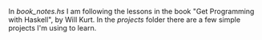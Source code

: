 In *book_notes.hs* I am following the lessons in the book "Get Programming with Haskell", by Will Kurt.
In the *projects* folder there are a few simple projects I'm using to learn.